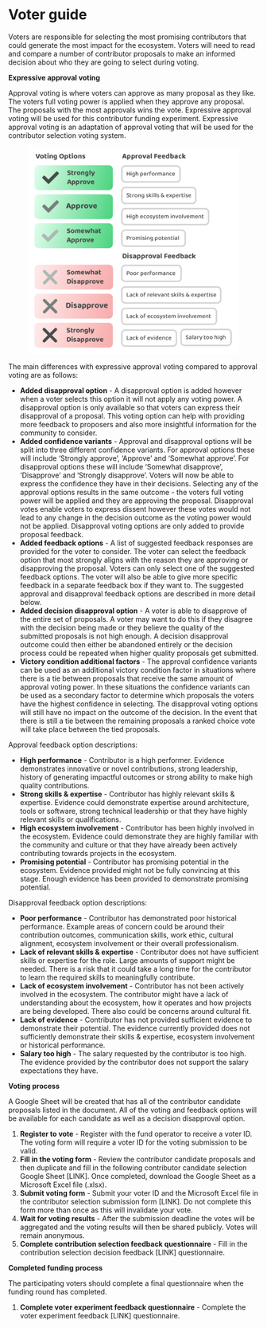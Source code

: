 # Voter guide

Voters are responsible for selecting the most promising contributors that could generate the most impact for the ecosystem. Voters will need to read and compare a number of contributor proposals to make an informed decision about who they are going to select during voting.



**Expressive approval voting**

Approval voting is where voters can approve as many proposal as they like. The voters full voting power is applied when they approve any proposal. The proposals with the most approvals wins the vote. Expressive approval voting will be used for this contributor funding experiment. Expressive approval voting is an adaptation of approval voting that will be used for the contributor selection voting system.

<div align="left">

<figure><img src="../../../.gitbook/assets/expressive-approval-voting-contributor-example.png" alt="" width="563"><figcaption></figcaption></figure>

</div>

The main differences with expressive approval voting compared to approval voting are as follows:

* **Added disapproval option** - A disapproval option is added however when a voter selects this option it will not apply any voting power. A disapproval option is only available so that voters can express their disapproval of a proposal. This voting option can help with providing more feedback to proposers and also more insightful information for the community to consider.
* **Added confidence variants** - Approval and disapproval options will be split into three different confidence variants. For approval options these will include ‘Strongly approve’, ‘Approve’ and ‘Somewhat approve’. For disapproval options these will include ‘Somewhat disapprove’, ‘Disapprove’ and ‘Strongly disapprove’. Voters will now be able to express the confidence they have in their decisions. Selecting any of the approval options results in the same outcome - the voters full voting power will be applied and they are approving the proposal. Disapproval votes enable voters to express dissent however these votes would not lead to any change in the decision outcome as the voting power would not be applied. Disapproval voting options are only added to provide proposal feedback.
* **Added feedback options** - A list of suggested feedback responses are provided for the voter to consider. The voter can select the feedback option that most strongly aligns with the reason they are approving or disapproving the proposal. Voters can only select one of the suggested feedback options. The voter will also be able to give more specific feedback in a separate feedback box if they want to. The suggested approval and disapproval feedback options are described in more detail below.
* **Added decision disapproval option** - A voter is able to disapprove of the entire set of proposals. A voter may want to do this if they disagree with the decision being made or they believe the quality of the submitted proposals is not high enough. A decision disapproval outcome could then either be abandoned entirely or the decision process could be repeated when higher quality proposals get submitted.
* **Victory condition additional factors** - The approval confidence variants can be used as an additional victory condition factor in situations where there is a tie between proposals that receive the same amount of approval voting power. In these situations the confidence variants can be used as a secondary factor to determine which proposals the voters have the highest confidence in selecting. The disapproval voting options will still have no impact on the outcome of the decision. In the event that there is still a tie between the remaining proposals a ranked choice vote will take place between the tied proposals.



Approval feedback option descriptions:

* **High performance** - Contributor is a high performer. Evidence demonstrates innovative or novel contributions, strong leadership, history of generating impactful outcomes or strong ability to make high quality contributions.
* **Strong skills & expertise** - Contributor has highly relevant skills & expertise. Evidence could demonstrate expertise around architecture, tools or software, strong technical leadership or that they have highly relevant skills or qualifications.
* **High ecosystem involvement** - Contributor has been highly involved in the ecosystem. Evidence could demonstrate they are highly familiar with the community and culture or that they have already been actively contributing towards projects in the ecosystem.
* **Promising potential** - Contributor has promising potential in the ecosystem. Evidence provided might not be fully convincing at this stage. Enough evidence has been provided to demonstrate promising potential.



Disapproval feedback option descriptions:

* **Poor performance** - Contributor has demonstrated poor historical performance. Example areas of concern could be around their contribution outcomes, communication skills, work ethic, cultural alignment, ecosystem involvement or their overall professionalism.
* **Lack of relevant skills & expertise** - Contributor does not have sufficient skills or expertise for the role. Large amounts of support might be needed. There is a risk that it could take a long time for the contributor to learn the required skills to meaningfully contribute.
* **Lack of ecosystem involvement** - Contributor has not been actively involved in the ecosystem. The contributor might have a lack of understanding about the ecosystem, how it operates and how projects are being developed. There also could be concerns around cultural fit.
* **Lack of evidence** - Contributor has not provided sufficient evidence to demonstrate their potential. The evidence currently provided does not sufficiently demonstrate their skills & expertise, ecosystem involvement or historical performance.
* **Salary too high** - The salary requested by the contributor is too high. The evidence provided by the contributor does not support the salary expectations they have.



**Voting process**

A Google Sheet will be created that has all of the contributor candidate proposals listed in the document. All of the voting and feedback options will be available for each candidate as well as a decision disapproval option.

1. **Register to vote** - Register with the fund operator to receive a voter ID. The voting form will require a voter ID for the voting submission to be valid.
2. **Fill in the voting form** - Review the contributor candidate proposals and then duplicate and fill in the following contributor candidate selection Google Sheet \[LINK]. Once completed, download the Google Sheet as a Microsoft Excel file (.xlsx).
3. **Submit voting form** - Submit your voter ID and the Microsoft Excel file in the contributor selection submission form \[LINK]. Do not complete this form more than once as this will invalidate your vote.
4. **Wait for voting results** - After the submission deadline the votes will be aggregated and the voting results will then be shared publicly. Votes will remain anonymous.
5. **Complete contribution selection feedback questionnaire** - Fill in the contribution selection decision feedback \[LINK] questionnaire.



**Completed funding process**

The participating voters should complete a final questionnaire when the funding round has completed.

1. **Complete voter experiment feedback questionnaire** - Complete the voter experiment feedback \[LINK] questionnaire.
